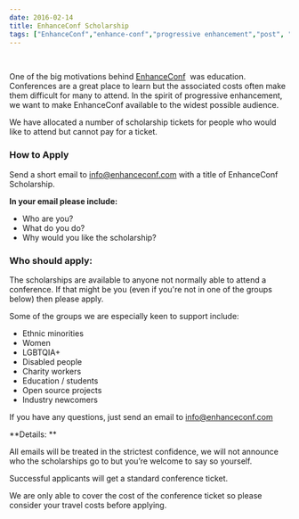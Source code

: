 ```yaml
---
date: 2016-02-14
title: EnhanceConf Scholarship
tags: ["EnhanceConf","enhance-conf","progressive enhancement","post", "web"]
---
```

   
  
One of the big motivations behind [EnhanceConf](http://enhanceconf.com)  was education. Conferences are a great place to learn but the associated costs often make them difficult for many to attend. In the spirit of progressive enhancement, we want to make EnhanceConf available to the widest possible audience.  
  
We have allocated a number of scholarship tickets for people who would like to attend but cannot pay for a ticket.  

### How to Apply
  
Send a short email to info@enhanceconf.com with a title of EnhanceConf Scholarship.  
  
**In your email please include:**  
  
* Who are you?  
* What do you do?  
* Why would you like the scholarship?  

### Who should apply:

  
The scholarships are available to anyone not normally able to attend a conference. If that might be you (even if you're not in one of the groups below) then please apply.  
  
Some of the groups we are especially keen to support include:  

  
* Ethnic minorities 
* Women
* LGBTQIA+
* Disabled people
* Charity workers
* Education / students
* Open source projects
* Industry newcomers
  
If you have any questions, just send an email to info@enhanceconf.com  
  
**Details: **  
  
All emails will be treated in the strictest confidence, we will not announce who the scholarships go to but you’re welcome to say so yourself.  
  
Successful applicants will get a standard conference ticket.  
  
We are only able to cover the cost of the conference ticket so please consider your travel costs before applying.

        